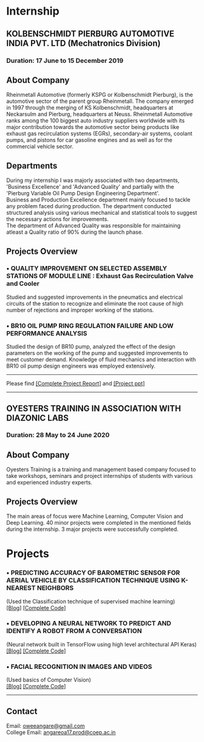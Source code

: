 # Internship 

## KOLBENSCHMIDT PIERBURG AUTOMOTIVE INDIA PVT. LTD (Mechatronics Division) 
### Duration: 17 June to 15 December 2019

## About Company 
Rheinmetall Automotive (formerly KSPG or Kolbenschmidt Pierburg), is the automotive sector of the parent group Rheinmetall. The company emerged in 1997 through the merging of KS Kolbenschmidt, headquarters at Neckarsulm and Pierburg, headquarters at Neuss. Rheinmetall Automotive ranks among the 100 biggest auto industry suppliers worldwide with its major contribution towards the automotive sector being products like exhaust gas recirculation systems (EGRs), secondary-air systems, coolant pumps, and pistons for car gasoline engines and as well as for the commercial vehicle sector. 

## Departments 
During my internship I was majorly associated with two departments, 'Business Excellence' and 'Advanced Quality' and partially with the 'Pierburg Variable Oil Pump Design Engineering Department'.<br> Business and Production Excellence department mainly focused to tackle any problem faced during production. The department conducted structured analysis using various mechanical and statistical tools to suggest the necessary actions for improvements.<br> The department of Advanced Quality was responsible for maintaining atleast a Quality ratio of 90% during the launch phase. 

## Projects Overview 
### •	QUALITY IMPROVEMENT ON SELECTED ASSEMBLY STATIONS OF MODULE LINE : Exhaust Gas Recirculation Valve and Cooler
Studied and suggested improvements in the pneumatics and electrical circuits of the station to recognize      and eliminate the root cause of high number of rejections and improper working of the stations. 
### •	BR10 OIL PUMP RING REGULATION FAILURE AND LOW PERFORMANCE ANALYSIS
Studied the design of BR10 pump, analyzed the effect of the design parameters on the working of the pump and suggested improvements to meet customer demand. Knowledge of fluid mechanics and interaction with BR10 oil pump design engineers was employed extensively. 
*** *** *** 

Please find [[Complete Project Report]](https://drive.google.com/file/d/1mQa6OMkkujf973utYmqi5490LfmVCcyZ/view?usp=sharing) and [[Project ppt]](https://drive.google.com/file/d/1SUV6qGgnnw0qUNwmbBcivIuPKrVavbCA/view?usp=sharing) 
*** *** *** 

## OYESTERS TRAINING IN ASSOCIATION WITH DIAZONIC LABS 
### Duration: 28 May to 24 June 2020 

## About Company 
Oyesters Training is a training and management based company focused to  take  workshops,  seminars and project internships of students with various and experienced industry experts. 

## Projects Overview
The main areas of focus were Machine Learning, Computer Vision and Deep Learning. 40 minor projects were completed in the mentioned fields during the internship. 
3 major projects were successfully completed. 

# Projects 

### •	PREDICTING ACCURACY OF BAROMETRIC SENSOR FOR AERIAL VEHICLE  BY CLASSIFICATION TECHNIQUE USING K-NEAREST NEIGHBORS
(Used the Classification technique of supervised machine learning)<br> 
[[Blog]](https://robotics890103591.wordpress.com/2020/05/03/accuracy-of-barometric-sensor-for-aerial-vehicle-by-classification-technique-using-k-nearest-neighbours/) [[Complete Code]](https://github.com/Owee-Angare/Robo/blob/master/BarometricPressure_for_AV.ipynb) 

### •	DEVELOPING A NEURAL NETWORK TO PREDICT AND IDENTIFY A ROBOT FROM A CONVERSATION 
(Neural network built in TensorFlow using high level architectural API Keras)<br> [[Blog]](https://robotics890103591.wordpress.com/2020/06/28/developing-a-neural-network-to-predict-and-identify-a-robot-from-a-conversation/) [[Complete Code]](https://github.com/Owee-Angare/Robo/blob/master/Robot_Conversation.ipynb)  

### •	FACIAL RECOGNITION IN IMAGES AND VIDEOS 
(Used basics of Computer Vision)<br>
[[Blog]](https://robotics890103591.wordpress.com/2020/07/04/facial-recognition-in-images-and-videos/) [[Complete Code]](https://github.com/Owee-Angare/Robo/blob/master/Facial%20Recognition%20in%20Images%20and%20Videos.py) 
*** *** *** 

## Contact<br> 
Email: oweeangare@gmail.com<br> College Email: angareoa17.prod@coep.ac.in       
